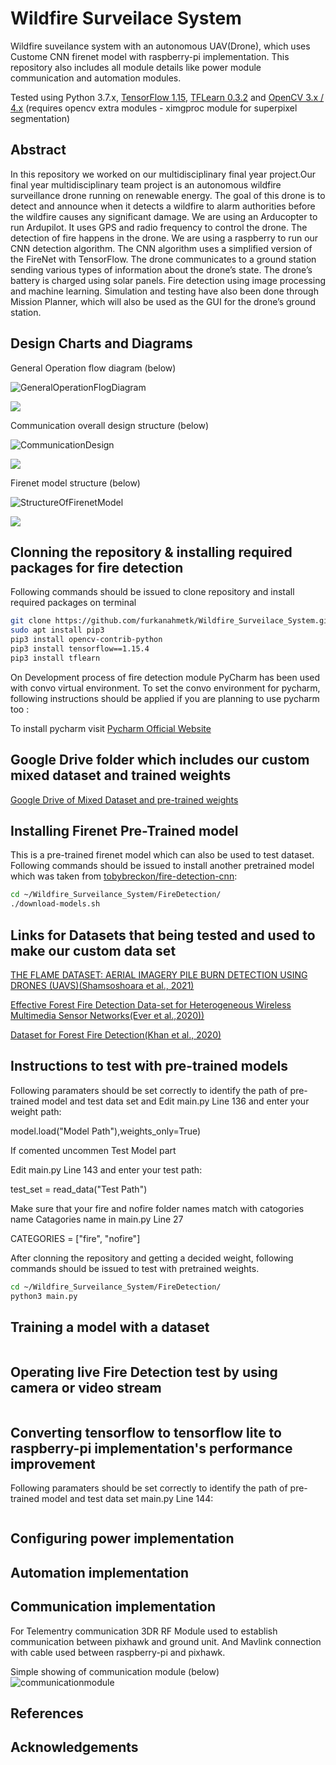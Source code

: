 # Wildfire Surveilace System
Wildfire suveilance system with an autonomous UAV(Drone), which uses Custome CNN firenet model with raspberry-pi implementation. This repository also includes all module details like power module communication and automation modules.

Tested using Python 3.7.x, [TensorFlow 1.15](https://www.tensorflow.org/install/), [TFLearn 0.3.2](http://tflearn.org/) and [OpenCV 3.x / 4.x](http://www.opencv.org) (requires opencv extra modules - ximgproc module for superpixel segmentation)

## Abstract

In this repository we worked on our multidisciplinary final year project.Our final year multidisciplinary team project is an autonomous wildfire surveillance drone running on renewable energy. The goal of this drone is to detect and announce when it detects a wildfire to alarm authorities before the wildfire causes any significant damage. We are using an Arducopter to run Ardupilot. It uses GPS and radio frequency to control the drone. The detection of fire happens in the drone. We are using a raspberry to run our CNN detection algorithm. The CNN algorithm uses a simplified version of the FireNet with TensorFlow.  The drone communicates to a ground station sending various types of information about the drone’s state. The drone’s battery is charged using solar panels. Fire detection using image processing and machine learning. Simulation and testing have also been done through Mission Planner, which will also be used as the GUI for the drone’s ground station.
## Design Charts and Diagrams

General Operation flow diagram (below)

![GeneralOperationFlogDiagram](https://user-images.githubusercontent.com/25657192/176115243-e8248eb7-3056-4380-9336-af4b90912db7.png)

![](https://github.com/furkanahmetk/Wildfire_Surveilace_System/GeneralOperationFlogDiagram.png)

Communication overall design structure (below)

![CommunicationDesign](https://user-images.githubusercontent.com/25657192/176115417-be704ebd-4a9c-493a-b534-6c0ae4250d24.png)

![](https://github.com/furkanahmetk/Wildfire_Surveilace_System/CommunicationDesign.png)

Firenet model structure (below)

![StructureOfFirenetModel](https://user-images.githubusercontent.com/25657192/176115446-e21dd098-fe7d-45d7-be06-f24e2b0e5ca6.png)

![](https://github.com/furkanahmetk/Wildfire_Surveilace_System/StructureOfFirenetModel.png)


## Clonning the repository & installing required packages for fire detection

Following commands should be issued to clone repository and install required packages on terminal
```bash
git clone https://github.com/furkanahmetk/Wildfire_Surveilace_System.git
sudo apt install pip3
pip3 install opencv-contrib-python
pip3 install tensorflow==1.15.4
pip3 install tflearn
```

On Development process of fire detection module PyCharm has been used with convo virtual environment. To set the convo environment for pycharm, following instructions should be applied if you are planning to use pycharm too :

To install pycharm visit [Pycharm Official Website](https://www.jetbrains.com/pycharm/download/#section=linux)


## Google Drive folder which includes our custom mixed dataset and trained weights
[Google Drive of Mixed Dataset and pre-trained weights](https://drive.google.com/drive/folders/1yzvNfW-rJRnT51vGhIUvl5yQI0mwzn5x?usp=sharing)

## Installing Firenet Pre-Trained model
This is a pre-trained firenet model  which can also be used to test dataset. 
Following commands should be issued to install another pretrained model which was taken from [tobybreckon/fire-detection-cnn](https://github.com/tobybreckon/fire-detection-cnn):
```bash
cd ~/Wildfire_Surveilance_System/FireDetection/
./download-models.sh
```

## Links for Datasets that being tested and used to make our custom data set

[THE FLAME DATASET: AERIAL IMAGERY PILE BURN DETECTION USING DRONES (UAVS)(Shamsoshoara et al., 2021)](https://ieee-dataport.org/open-access/flame-dataset-aerial-imagery-pile-burn-detection-using-drones-uavs)

[Effective Forest Fire Detection Data-set for Heterogeneous Wireless Multimedia Sensor Networks(Ever et al.,2020))](https://data.mendeley.com/datasets/g5nzp6j3bt/2)

[Dataset for Forest Fire Detection(Khan et al., 2020)](https://data.mendeley.com/datasets/gjmr63rz2r/1)

## Instructions to test with pre-trained models

Following paramaters should be set correctly to identify the path of pre-trained model and test data set and 
Edit main.py Line 136 and enter your weight path:

model.load("Model Path"),weights_only=True)

If comented uncommen Test Model part

Edit main.py Line 143 and enter your test path:


test_set = read_data("Test Path")

Make sure that your fire and nofire folder names match with catogories name
Catagories name in main.py Line 27

CATEGORIES = ["fire", "nofire"]

After clonning the repository and getting a decided weight, following commands should be issued to test with pretrained weights.
```bash
cd ~/Wildfire_Surveilance_System/FireDetection/
python3 main.py

```

## Training a model with a dataset

```bash

```

## Operating live Fire Detection test by using camera or video stream

```bash

```
## Converting tensorflow to tensorflow lite to raspberry-pi implementation's performance improvement

Following paramaters should be set correctly to identify the path of pre-trained model and test data set
main.py Line 144:
```bash

```

## Configuring power implementation

## Automation implementation

## Communication implementation
For Telementry communication 3DR RF Module used to establish communication between pixhawk and ground unit. And Mavlink connection with cable used between raspberry-pi and pixhawk.

Simple showing of communication module (below)
![communicationmodule](https://user-images.githubusercontent.com/20406719/176122442-7fcb8c38-a674-432e-bec2-940033209053.png)


## References

## Acknowledgements


